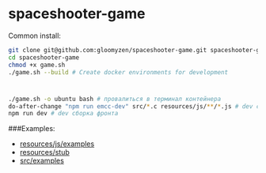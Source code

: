 # spaceshooter-game

Common install:
```bash
git clone git@github.com:gloomyzen/spaceshooter-game.git spaceshooter-game 
cd spaceshooter-game
chmod +x game.sh
./game.sh --build # Create docker environments for development
```

#
```bash
./game.sh -o ubuntu bash # провалиться в терминал контейнера
do-after-change "npm run emcc-dev" src/*.c resources/js/**/*.js # dev сборка wasm и фронта
npm run dev # dev сборка фронта
```

###Examples:
- [resources/js/examples](https://github.com/gloomyzen/spaceshooter-game/tree/master/resources/js/examples)
- [resources/stub](https://github.com/gloomyzen/spaceshooter-game/tree/master/resources/stub)
- [src/examples](https://github.com/gloomyzen/spaceshooter-game/tree/master/src/examples)
